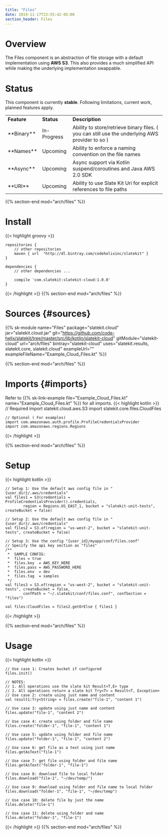 ```yaml
---
title: "Files"
date: 2019-11-17T23:55:42-05:00
section_header: Files
---
```


# Overview
The Files component is an abstraction of file storage with a default implementation using **AWS S3**. This also provides a much simplified API while making the underlying implementation swappable.


# Status
This component is currently **stable**. Following limitations, current work, planned features apply.
<table class="table table-bordered table-striped">
    <tr>
        <td><strong>Feature</strong></td>
        <td><strong>Status</strong></td>
        <td><strong>Description</strong></td>
    </tr>
    <tr>
        <td>**Binary**</td>
        <td>In-Progress</td>
        <td>Ability to store/retrieve binary files. ( you can still use the underlying AWS provider to so )</td>
    </tr>
    <tr>
        <td>**Names**</td>
        <td>Upcoming</td>
        <td>Ability to enforce a naming convention on the file names</td>
    </tr>
    <tr>
        <td>**Async**</td>
        <td>Upcoming</td>
        <td>Async support via Kotlin suspend/coroutines and Java AWS 2.0 SDK</td>
    </tr>
    <tr>
        <td>**URI**</td>
        <td>Upcoming</td>
        <td>Ability to use Slate Kit Uri for explicit references to file paths</td>
    </tr>
</table>
{{% section-end mod="arch/files" %}}

# Install
{{< highlight groovy >}}

    repositories {
        // other repositories
        maven { url  "http://dl.bintray.com/codehelixinc/slatekit" }
    }

    dependencies {
        // other dependencies ...

        compile 'com.slatekit:slatekit-cloud:1.0.0'
    }

{{< /highlight >}}
{{% section-end mod="arch/files" %}}

# Sources {#sources}
{{% sk-module 
    name="Files"
    package="slatekit.cloud"
    jar="slatekit.cloud.jar"
    git="https://github.com/code-helix/slatekit/tree/master/src/lib/kotlin/slatekit-cloud"
    gitModule="slatekit-cloud"
    url="arch/files"
    bintray="slatekit-cloud"
    uses="slatekit.results, slatekit.core, slatekit.cloud"
    exampleUrl=""
    exampleFileName="Example_Cloud_Files.kt"
%}}

{{% section-end mod="arch/files" %}}

# Imports {#imports}
Refer to {{% sk-link-example file="Example_Cloud_Files.kt" name="Example_Cloud_Files.kt" %}} for all imports.
{{< highlight kotlin >}}
    // Required
    import slatekit.cloud.aws.S3
    import slatekit.core.files.CloudFiles

    // Optional ( For examples)
    import com.amazonaws.auth.profile.ProfileCredentialsProvider
    import com.amazonaws.regions.Regions

{{< /highlight >}}

{{% section-end mod="arch/files" %}}

# Setup
{{< highlight kotlin >}}
        
    // Setup 1: Use the default aws config file in "{user_dir}/.aws/credentials"
    val files1 = S3(credentials = ProfileCredentialsProvider().credentials,
            region = Regions.US_EAST_1, bucket = "slatekit-unit-tests", createBucket = false)

    // Setup 2: Use the default aws config file in "{user_dir}/.aws/credentials"
    val files2 = S3.of(region = "us-west-2", bucket = "slatekit-unit-tests", createBucket = false)

    // Setup 3: Use the config "{user_id}/myapp/conf/files.conf"
    // Specify the api key section as "files"
    /**
     *  SAMPLE CONFIG:
     *  files = true
     *  files.key  = AWS_KEY_HERE
     *  files.pass = AWS_PASSWORD_HERE
     *  files.env  = dev
     *  files.tag  = samples
     */
    val files3 = S3.of(region = "us-west-2", bucket = "slatekit-unit-tests", createBucket = false,
            confPath = "~/.slatekit/conf/files.conf", confSection = "files")

    val files:CloudFiles = files2.getOrElse { files1 }
     
{{< /highlight >}}

{{% section-end mod="arch/files" %}}

# Usage
{{< highlight kotlin >}}
        
    // Use case 1: Creates bucket if configured
    files.init()

    // NOTES: 
    // 1. All operations use the slate kit Result<T,E> type
    // 2. All operations return a slate kit Try<T> = Result<T, Exception>
    // Use case 2: create using just name and content
    val result1:Try<String> = files.create("file-1", "content 1")

    // Use case 3: update using just name and content
    files.update("file-1", "content 2")

    // Use case 4: create using folder and file name
    files.create("folder-1", "file-1", "content 1")

    // Use case 5: update using folder and file name
    files.update("folder-1", "file-1", "content 2")

    // Use case 6: get file as a text using just name
    files.getAsText("file-1")

    // Use case 7: get file using folder and file name
    files.getAsText("folder-1", "file-1")

    // Use case 8: download file to local folder
    files.download("file-1", "~/dev/temp/")

    // Use case 9: download using folder and file name to local folder
    files.download("folder-1", "file-1", "~/dev/temp")

    // Use case 10: delete file by just the name
    files.delete("file-1")

    // Use case 11: delete using folder and name
    files.delete("folder-1", "file-1")
      

{{< /highlight >}}
{{% section-end mod="arch/files" %}}

<script>
    var archComponent = {
        name: "Files",
        page: "arch/files",
        icon: "assets/media/img/white/folders.png",
        menu: {
            mode: "normal",
            useTemplate:true,
            sections: [
                {
                    name: "Guide",
                    items: [
                        { name:"Imports" , anchor: "#imports" },
                        { name:"Setup" , anchor: "#setup" },
                        { name:"Usage" , anchor: "#usage"  }
                    ]
                }
            ]
        }
    };

    function setupArchComponent() {
        buildArchComponent(archComponent);
    }
</script>

